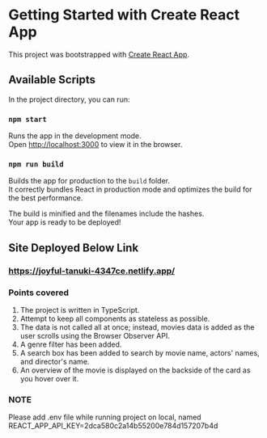 # Getting Started with Create React App

This project was bootstrapped with [Create React App](https://github.com/facebook/create-react-app).

## Available Scripts

In the project directory, you can run:

### `npm start`

Runs the app in the development mode.\
Open [http://localhost:3000](http://localhost:3000) to view it in the browser.

### `npm run build`

Builds the app for production to the `build` folder.\
It correctly bundles React in production mode and optimizes the build for the best performance.

The build is minified and the filenames include the hashes.\
Your app is ready to be deployed!

## Site Deployed Below Link

### https://joyful-tanuki-4347ce.netlify.app/

### Points covered

1. The project is written in TypeScript.
2. Attempt to keep all components as stateless as possible.
3. The data is not called all at once; instead, movies data is added as the user scrolls using the Browser Observer API.
4. A genre filter has been added.
5. A search box has been added to search by movie name, actors' names, and director's name.
6. An overview of the movie is displayed on the backside of the card as you hover over it.

### NOTE

Please add .env file while running project on local, named REACT_APP_API_KEY=2dca580c2a14b55200e784d157207b4d 
